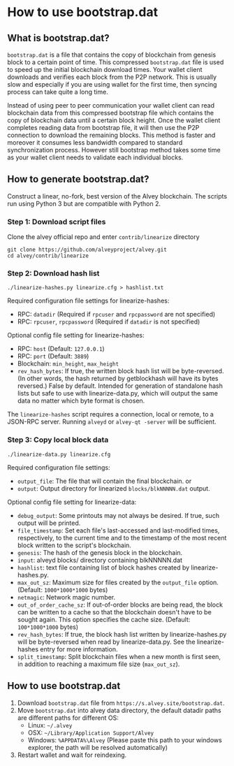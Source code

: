 # How to use bootstrap.dat

## What is bootstrap.dat?

`bootstrap.dat` is a file that contains the copy of blockchain from genesis block to a certain point of time. This compressed `bootstrap.dat` file is used to speed up the initial blockchain download times. Your wallet client downloads and verifies each block from the P2P network. This is usually slow and especially if you are using wallet for the first time, then syncing process can take quite a long time.

Instead of using peer to peer communication your wallet client can read blockchain data from this compressed bootstrap file which contains the copy of blockchain data until a certain block height. Once the wallet client completes reading data from bootstrap file, it will then use the P2P connection to download the remaining blocks. This method is faster and moreover it consumes less bandwidth compared to standard synchronization process. However still bootstrap method takes some time as your wallet client needs to validate each individual blocks.

## How to generate bootstrap.dat?

Construct a linear, no-fork, best version of the Alvey blockchain. The scripts run using Python 3 but are compatible with Python 2.

### Step 1: Download script files

Clone the alvey official repo and enter `contrib/linearize` directory

    git clone https://github.com/alveyproject/alvey.git
    cd alvey/contrib/linearize

### Step 2: Download hash list

    ./linearize-hashes.py linearize.cfg > hashlist.txt

Required configuration file settings for linearize-hashes:
* RPC: `datadir` (Required if `rpcuser` and `rpcpassword` are not specified)
* RPC: `rpcuser`, `rpcpassword` (Required if `datadir` is not specified)

Optional config file setting for linearize-hashes:
* RPC: `host`  (Default: `127.0.0.1`)
* RPC: `port`  (Default: `3889`)
* Blockchain: `min_height`, `max_height`
* `rev_hash_bytes`: If true, the written block hash list will be byte-reversed. (In other words, the hash returned by getblockhash will have its bytes reversed.) False by default. Intended for generation of standalone hash lists but safe to use with linearize-data.py, which will output the same data no matter which byte format is chosen.

The `linearize-hashes` script requires a connection, local or remote, to a JSON-RPC server. Running `alveyd` or `alvey-qt -server` will be sufficient.

### Step 3: Copy local block data

    ./linearize-data.py linearize.cfg

Required configuration file settings:
* `output_file`: The file that will contain the final blockchain. or
* `output`: Output directory for linearized `blocks/blkNNNNN.dat` output.

Optional config file setting for linearize-data:
* `debug_output`: Some printouts may not always be desired. If true, such output will be printed.
* `file_timestamp`: Set each file's last-accessed and last-modified times, respectively, to the current time and to the timestamp of the most recent block written to the script's blockchain.
* `genesis`: The hash of the genesis block in the blockchain.
* `input`: alveyd blocks/ directory containing blkNNNNN.dat
* `hashlist`: text file containing list of block hashes created by linearize-hashes.py.
* `max_out_sz`: Maximum size for files created by the `output_file` option. (Default: `1000*1000*1000` bytes)
* `netmagic`: Network magic number.
* `out_of_order_cache_sz`: If out-of-order blocks are being read, the block can be written to a cache so that the blockchain doesn't have to be sought again. This option specifies the cache size. (Default: `100*1000*1000` bytes)
* `rev_hash_bytes`: If true, the block hash list written by linearize-hashes.py will be byte-reversed when read by linearize-data.py. See the linearize-hashes entry for more information.
* `split_timestamp`: Split blockchain files when a new month is first seen, in addition to reaching a maximum file size (`max_out_sz`).

## How to use bootstrap.dat

1. Download `bootstrap.dat` file from `https://s.alvey.site/bootstrap.dat`.
2. Move `bootstrap.dat` into alvey data directory, the default datadir paths are different paths for different OS:
   * Linux: `~/.alvey`
   * OSX: `~/Library/Application Support/Alvey`
   * Windows: `%APPDATA%\Alvey` (Please paste this path to your windows explorer, the path will be resolved automatically)
3. Restart wallet and wait for reindexing.
